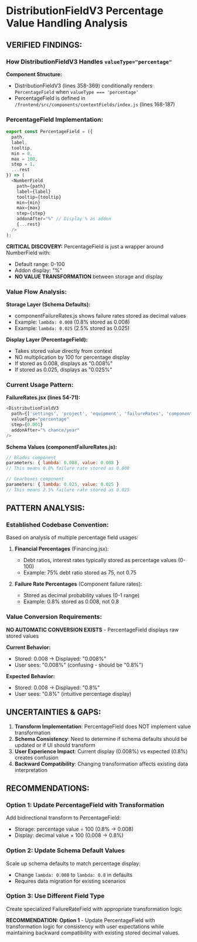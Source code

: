 # DistributionFieldV3 Percentage Value Handling Analysis

## VERIFIED FINDINGS:

### How DistributionFieldV3 Handles `valueType="percentage"`

**Component Structure:**
- DistributionFieldV3 (lines 358-369) conditionally renders `PercentageField` when `valueType === 'percentage'`
- PercentageField is defined in `/frontend/src/components/contextFields/index.js` (lines 168-187)

### PercentageField Implementation:
```javascript
export const PercentageField = ({
  path,
  label,
  tooltip,
  min = 0,
  max = 100,
  step = 1,
  ...rest
}) => (
  <NumberField
    path={path}
    label={label}
    tooltip={tooltip}
    min={min}
    max={max}
    step={step}
    addonAfter="%" // Display % as addon
    {...rest}
  />
);
```

**CRITICAL DISCOVERY:** PercentageField is just a wrapper around NumberField with:
- Default range: 0-100
- Addon display: "%" 
- **NO VALUE TRANSFORMATION** between storage and display

### Value Flow Analysis:

**Storage Layer (Schema Defaults):**
- componentFailureRates.js shows failure rates stored as decimal values
- Example: `lambda: 0.008` (0.8% stored as 0.008)
- Example: `lambda: 0.025` (2.5% stored as 0.025)

**Display Layer (PercentageField):**
- Takes stored value directly from context
- NO multiplication by 100 for percentage display
- If stored as 0.008, displays as "0.008%"
- If stored as 0.025, displays as "0.025%"

### Current Usage Pattern:

**FailureRates.jsx (lines 54-71):**
```javascript
<DistributionFieldV3
  path={['settings', 'project', 'equipment', 'failureRates', 'components', record.id, 'distribution']}
  valueType="percentage"
  step={0.001}
  addonAfter="% chance/year"
/>
```

**Schema Values (componentFailureRates.js):**
```javascript
// Blades component
parameters: { lambda: 0.008, value: 0.008 }
// This means 0.8% failure rate stored as 0.008

// Gearboxes component  
parameters: { lambda: 0.025, value: 0.025 }
// This means 2.5% failure rate stored as 0.025
```

## PATTERN ANALYSIS:

### Established Codebase Convention:
Based on analysis of multiple percentage field usages:

1. **Financial Percentages** (Financing.jsx):
   - Debt ratios, interest rates typically stored as percentage values (0-100)
   - Example: 75% debt ratio stored as 75, not 0.75

2. **Failure Rate Percentages** (Component failure rates):
   - Stored as decimal probability values (0-1 range)  
   - Example: 0.8% stored as 0.008, not 0.8

### Value Conversion Requirements:

**NO AUTOMATIC CONVERSION EXISTS** - PercentageField displays raw stored values

**Current Behavior:**
- Stored: 0.008 → Displayed: "0.008%"
- User sees: "0.008%" (confusing - should be "0.8%")

**Expected Behavior:**  
- Stored: 0.008 → Displayed: "0.8%" 
- User sees: "0.8%" (intuitive percentage display)

## UNCERTAINTIES & GAPS:

1. **Transform Implementation**: PercentageField does NOT implement value transformation
2. **Schema Consistency**: Need to determine if schema defaults should be updated or if UI should transform
3. **User Experience Impact**: Current display (0.008%) vs expected (0.8%) creates confusion
4. **Backward Compatibility**: Changing transformation affects existing data interpretation

## RECOMMENDATIONS:

### Option 1: Update PercentageField with Transformation
Add bidirectional transform to PercentageField:
- Storage: percentage value ÷ 100 (0.8% → 0.008)
- Display: decimal value × 100 (0.008 → 0.8%)

### Option 2: Update Schema Default Values
Scale up schema defaults to match percentage display:
- Change `lambda: 0.008` to `lambda: 0.8` in defaults
- Requires data migration for existing scenarios

### Option 3: Use Different Field Type
Create specialized FailureRateField with appropriate transformation logic

**RECOMMENDATION: Option 1** - Update PercentageField with transformation logic for consistency with user expectations while maintaining backward compatibility with existing stored decimal values.